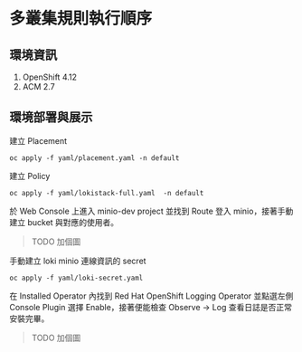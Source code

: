 # 多叢集規則執行順序

## 環境資訊
1. OpenShift 4.12
2. ACM 2.7

## 環境部署與展示

建立 Placement
```
oc apply -f yaml/placement.yaml -n default
```

建立 Policy
```
oc apply -f yaml/lokistack-full.yaml  -n default
```

於 Web Console 上進入 minio-dev project 並找到 Route 登入 minio，接著手動建立 bucket 與對應的使用者。  
> TODO 加個圖

手動建立 loki minio 連線資訊的 secret
```
oc apply -f yaml/loki-secret.yaml
```

在 Installed Operator 內找到 Red Hat OpenShift Logging Operator 並點選左側 Console Plugin 選擇 Enable，接著便能檢查 Observe -> Log 查看日誌是否正常安裝完畢。  
> TODO 加個圖

